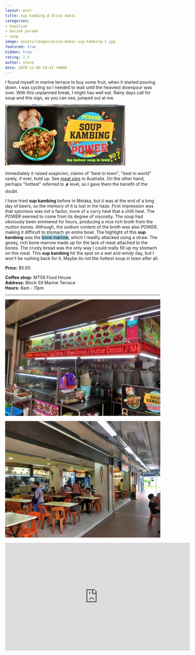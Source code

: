 ```yaml
---
layout: post
title: Sup kambing @ Alisa mahal
categories:
- kopitiam
- marine parade
- soup
image: assets/images/alisa-mahal-sup-kambing-1.jpg
featured: true
hidden: true
rating: 2.5
author: steve
date: 2020-12-09 19:41 +0800
---
```

I found myself in marine terrace to buy some fruit, when it started pouring down. I was cycling so I needed to wait until the heaviest downpour was over. With this unplanned break, I might has well eat. Rainy days call for soup and this sign, as you can see, jumped out at me.

![Sup Kambing Power](/assets/images/alisa-mahal-sup-kambing-2.jpg "Sup kambing power")

Immediately it raised suspicion, claims of "best in town", "best in world" rarely, if ever, hold up. See [meat pies](https://www.vice.com/en_asia/article/9kzzwd/award-winning-pies-australia) in Australia. On the other hand, perhaps "hottest" referred to 🌶 level, so I gave them the benefit of the doubt.

I have tried **sup kambing** before in Melaka, but it was at the end of a long day of beers, so the memory of it is lost in the haze. First impression was that spiciness was not a factor, more of a curry heat that a chilli heat. The *POWER* seemed to come from its degree of viscosity. The soup had obviously been simmered for hours, producing a nice rich broth from the mutton bones. Although, the sodium content of the broth was also *POWER*, making it difficult to stomach an entire bowl. The highlight of this **sup kambing** was the <mark style="background-color: lightblue">bone marrow</mark>, which I readily attacked using a straw. The gooey, rich bone marrow made up for the lack of meat attached to the bones. The crusty bread was the only way I could really fill up my stomach on this meal. This **sup kambing** hit the spot on a wet and windy day, but I won't be rushing back for it. Maybe its not the hottest soup in town after all.

**Price:** $5.00  

**Coffee shop:** MT59 Food House  
**Address:** Block 59 Marine Terrace  
**Hours:** 8am - 11pm  

***  

![Alisa mahal](/assets/images/alisa-mahal-sup-kambing-3.jpg "Alisa mahal")

![MT59](/assets/images/alisa-mahal-sup-kambing-4.jpg "MT59")

<iframe src="https://www.google.com/maps/embed?pb=!1m18!1m12!1m3!1d3988.782147488092!2d103.91255271421255!3d1.3058297990475882!2m3!1f0!2f0!3f0!3m2!1i1024!2i768!4f13.1!3m3!1m2!1s0x31da229fd9dccd79%3A0xa1b0e0dddbd8289f!2sMT%2059%20Food%20House!5e0!3m2!1sen!2ssg!4v1572485233723!5m2!1sen!2ssg" width="600" height="350" frameborder="0" style="border:0;" allowfullscreen=""></iframe>